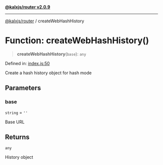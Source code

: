 [**@kalxjs/router v2.0.9**](../README.md)

***

[@kalxjs/router](../README.md) / createWebHashHistory

# Function: createWebHashHistory()

> **createWebHashHistory**(`base`): `any`

Defined in: [index.js:50](https://github.com/Odeneho-Calculus/kalxjs/blob/7b934744f937fc5e86b41b014f2ac348e4dd60f4/packages/router/src/index.js#L50)

Create a hash history object for hash mode

## Parameters

### base

`string` = `''`

Base URL

## Returns

`any`

History object
